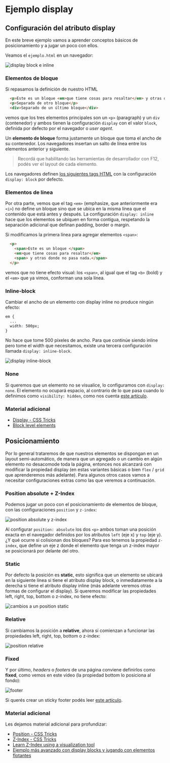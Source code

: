
# Ejemplo display

## Configuración del atributo display

En este breve ejemplo vamos a aprender conceptos básicos de posicionamiento y a jugar un poco con ellos.

Veamos el `ejemplo.html` en un navegador:

![display block e inline](./images/displayBlockEInline.gif)

### Elementos de bloque

Si repasamos la definición de nuestro HTML

```html
  <p>Este es un bloque <em>que tiene cosas para resaltar</em> y otras donde no pasa nada.</p>
  <p>Separado de otro bloque</p>
  <div>Separado de un último bloque</div>
```

vemos que los tres elementos principales son un `<p>` (paragraph) y un `div` (contenedor) y ambos tienen la configuración `display` con el valor `block`, definida por defecto por el navegador o _user agent_.

Un **elemento de bloque** forma justamente un bloque que toma el ancho de su contenedor. Los navegadores insertan un salto de línea entre los elementos anterior y siguiente.

> Recordá que habilitando las herramientas de desarrollador con F12, podés ver el layout de cada elemento.

Los navegadores definen [los siguientes tags HTML](https://developer.mozilla.org/es/docs/Web/HTML/Block-level_elements#Elementos) con la configuración `display: block` por defecto.

### Elementos de línea

Por otra parte, vemos que el tag `<em>` (emphasize, que anteriormente era `<i>`) no define un bloque sino que se ubica en la misma línea que el contenido que está antes y después. La configuración `display: inline` hace que los elementos se ubiquen en forma contigua, respetando la separación adicional que definan padding, border o margin.

Si modificamos la primera línea para agregar elementos `<span>`:

```html
  <p>
    <span>Este es un bloque </span>
    <em>que tiene cosas para resaltar</em>
    <span> y otras donde no pasa nada.</span>
  </p>
```

vemos que no tiene efecto visual: los `<span>`, al igual que el tag `<b>` (bold) y el `<em>` que ya vimos, conforman una sola línea.

### Inline-block

Cambiar el ancho de un elemento con display inline no produce ningún efecto:

```css
em {
  ...
  width: 500px;
}
```

No hace que tome 500 píxeles de ancho. Para que continúe siendo inline pero tome el width que necesitamos, existe una tercera configuración llamada `display: inline-block`.

![display inline-block](./images/displayInlineBlock.gif)

### None

Si queremos que un elemento no se visualice, lo configuramos con `display: none`. El elemento no ocupará espacio, al contrario de lo que pasa cuando lo definimos como `visibility: hidden`, como nos cuenta [este artículo](https://stackoverflow.com/questions/133051/what-is-the-difference-between-visibilityhidden-and-displaynone).

### Material adicional

- [Display - CSS Tricks](https://css-tricks.com/almanac/properties/d/display/)
- [Block level elements](https://developer.mozilla.org/es/docs/Web/HTML/Block-level_elements)

## Posicionamiento

Por lo general trataremos de que nuestros elementos se dispongan en un layout semi-automático, de manera que un agregado o un cambio en algún elemento no desacomode toda la página, entonces nos alcanzará con modificar la propiedad display (en estas variantes básicas o bien `flex` / `grid` que aprenderemos más adelante). Para algunos otros casos vamos a necesitar configuraciones extras como las que veremos a continuación.

### Position absolute + Z-Index

Podemos jugar un poco con el posicionamiento de elementos de bloque, con las configuraciones `position` y `z-index`:

![position absolute y z-index](./images/positionAbsoluteAndZIndex.gif)

Al configurar `position: absolute` los dos `<p>` ambos toman una posición exacta en el navegador definidos por los atributos `left` (eje x) y `top` (eje y). ¿Y qué ocurre si colisionan dos bloques? Para eso tenemos la propiedad `z-index`, que define un eje z donde el elemento que tenga un z-index mayor se posicionará por delante del otro.

### Static

Por defecto la posición es **static**, esto significa que un elemento se ubicará en la siguiente línea si tiene el atributo display block, o inmediatamente a la derecha si tiene el atributo display inline (más adelante veremos otras formas de configurar el display). Si queremos modificar las propiedades left, right, top, bottom o z-index, no tiene efecto:

![cambios a un position static](./images/cambiosAUnPositionStatic.gif)

### Relative

Si cambiamos la posición a **relative**, ahora sí comienzan a funcionar las propiedades left, right, top, bottom o z-index:

![position relative](./images/positionRelative.gif)

### Fixed

Y por último, _headers_ o _footers_ de una página conviene definirlos como **fixed**, como vemos en este video (la propiedad bottom lo posiciona al fondo):

![footer](./images/footer.gif)

Si querés crear un sticky footer podés leer [este artículo](https://css-tricks.com/couple-takes-sticky-footer/).

### Material adicional

Les dejamos material adicional para profundizar:

- [Position - CSS Tricks](https://css-tricks.com/almanac/properties/p/position/)
- [Z-Index - CSS Tricks](https://css-tricks.com/almanac/properties/z/z-index/)
- [Learn Z-Index using a visualization tool](https://thirumanikandan.com/posts/learn-z-index-using-a-visualization-tool)
- [Ejemplo más avanzado con display blocks y jugando con elementos flotantes](https://codepen.io/extragoz/pen/BajJmOZ?editors=1100)

